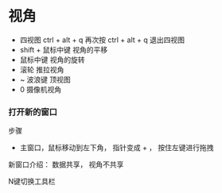 # 视角

* 四视图  ctrl + alt + q      再次按  ctrl + alt + q  退出四视图
* shift + 鼠标中键   视角的平移
* 鼠标中键     视角的旋转
* 滚轮     推拉视角
* ~  波浪键     顶视图
* 0    摄像机视角



### 打开新的窗口

步骤 

* 主窗口，鼠标移动到左下角， 指针变成 +  ， 按住左键进行拖拽



新窗口介绍：  数据共享，  视角不共享



N键切换工具栏